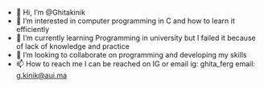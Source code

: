 - 👋 Hi, I’m @Ghitakinik
- 👀 I’m interested in computer programming in C and how to learn it efficiently 
- 🌱 I’m currently learning Programming in university but I failed it because of lack of knowledge and practice 
- 💞️ I’m looking to collaborate on programming and developing my skills 
- 📫 How to reach me I can be reached on IG or email 
ig: ghita_ferg    email: g.kinik@aui.ma 

<!---
Ghitakinik/Ghitakinik is a ✨ special ✨ repository because its `README.md` (this file) appears on your GitHub profile.
You can click the Preview link to take a look at your changes.
--->
